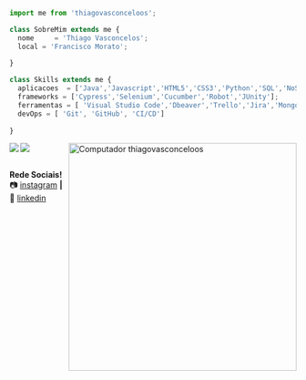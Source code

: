 ```js
import me from 'thiagovasconceloos';

class SobreMim extends me {
  nome     = 'Thiago Vasconcelos';
  local = 'Francisco Morato';
  
}

class Skills extends me {
  aplicacoes  = ['Java','Javascript','HTML5','CSS3','Python','SQL','NoSQL'];
  frameworks = ['Cypress','Selenium','Cucumber','Robot','JUnity'];
  ferramentas = [ 'Visual Studio Code','Dbeaver','Trello','Jira','MongoDB','Lens', 'Postman', 'Offset  Explorer','Soap', 'Sublime Text', 'Docker','Jmeter'];
  devOps = [ 'Git', 'GitHub', 'CI/CD']
  
}
```

<img align="left" src="https://github-readme-stats.vercel.app/api?username=thiagovasconceloos&show_icons=true&locale=pt-br&layout=compact&hide_border=true&theme=default">
<img align="center"
    src="https://github-readme-stats.vercel.app/api/top-langs?username=thiagovasconceloos&show_icons=truetrue&locale=pt-br&layout=compact&hide_border=true&theme=default">    

<img src="https://raw.githubusercontent.com/MicaelliMedeiros/micaellimedeiros/master/image/computer-illustration.png" min-width="400px" max-width="400px" width="400px" align="right" alt="Computador thiagovasconceloos">



[instagram]: https://www.instagram.com/otvasconcelos/
[linkedin]: https://www.linkedin.com/in/thiago-vasconcelos-0843b3127/


<br><strong>Rede Sociais!</strong> <br>
📷 [instagram][instagram] **|** 
👔 [linkedin][linkedin]
